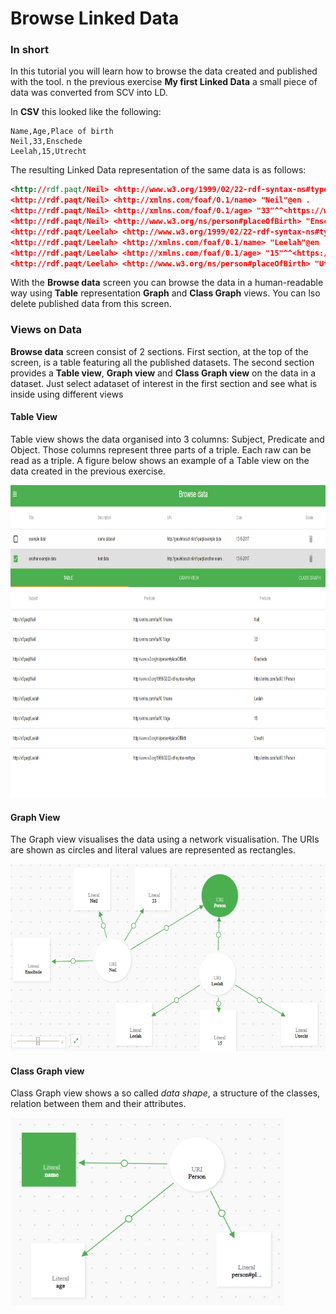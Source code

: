 Browse Linked Data
======

### In short
In this tutorial you will learn how to browse the data created and published with the tool. 
n the previous exercise **My first Linked Data** a small piece of data was converted from SCV into LD. 


In **CSV** this looked like the following:

```
Name,Age,Place of birth
Neil,33,Enschede
Leelah,15,Utrecht
```

The resulting Linked Data representation of the same data is as follows:

``` xml
<http://rdf.paqt/Neil> <http://www.w3.org/1999/02/22-rdf-syntax-ns#type> <http://xmlns.com/foaf/0.1/Person> .
<http://rdf.paqt/Neil> <http://xmlns.com/foaf/0.1/name> "Neil"@en .
<http://rdf.paqt/Neil> <http://xmlns.com/foaf/0.1/age> "33"^^<https://www.w3.org/2001/XMLSchema#integer> .
<http://rdf.paqt/Neil> <http://www.w3.org/ns/person#placeOfBirth> "Enschede"@en .
<http://rdf.paqt/Leelah> <http://www.w3.org/1999/02/22-rdf-syntax-ns#type> <http://xmlns.com/foaf/0.1/Person> .
<http://rdf.paqt/Leelah> <http://xmlns.com/foaf/0.1/name> "Leelah"@en .
<http://rdf.paqt/Leelah> <http://xmlns.com/foaf/0.1/age> "15"^^<https://www.w3.org/2001/XMLSchema#integer> .
<http://rdf.paqt/Leelah> <http://www.w3.org/ns/person#placeOfBirth> "Utrecht"@en .
```

With the **Browse data** screen you can browse the data in a human-readable way using **Table** representation 
**Graph** and **Class Graph** views. You can lso delete published data from this screen.



### Views on Data

**Browse data** screen consist of 2 sections. First section, at the top of the screen, is a table featuring all the published datasets. 
The second section provides a **Table view**, **Graph view** and **Class Graph view** on the data in a dataset. 
Just select adataset of interest in the first section and see what is inside using different views

 #### Table View
 
Table view shows the data organised into 3 columns: Subject, Predicate and Object. 
Those columns represent three parts of a triple. Each raw can be read as a triple. 
A figure below shows an example of a Table view on the data created in the previous exercise.  

<img src="/images/browse_table.png" height="500" title="Table view on data"/> 
  
 #### Graph View

The Graph view visualises the data using a network visualisation. 
The URIs are shown as circles and literal values are represented as rectangles. 

<img src="/images/graph_view.png" height="300" title="Graph view on data"/> 


 #### Class Graph view
 
 Class Graph view shows a so called *data shape*, a structure of the classes, relation between them and their attributes. 
 
 <img src="/images/class_view.png" height="300" title="Class Graph view on data"/> 
 
